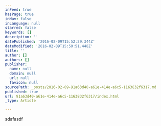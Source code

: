 ```yaml
---
inFeed: true
hasPage: true
inNav: false
inLanguage: null
starred: false
keywords: []
description: ''
datePublished: '2016-02-09T15:52:29.344Z'
dateModified: '2016-02-09T15:50:51.448Z'
title: ''
author: []
authors: []
publisher:
  name: null
  domain: null
  url: null
  favicon: null
sourcePath: _posts/2016-02-09-91a63d40-a61e-414e-a6c5-1163832f6317.md
published: true
url: 91a63d40-a61e-414e-a6c5-1163832f6317/index.html
_type: Article

---
```

sdafasdf